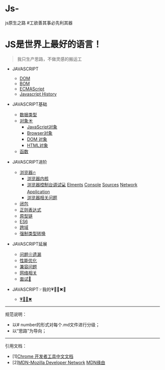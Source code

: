 # Js-
js原生之路
#工欲善其事必先利其器

JS是世界上最好的语言！
===
>我只生产思路，不做灵感的搬运工
* JAVASCRIPT
   * [DOM](https://github.com/TUARAN/tarsJs/blob/master/JAVASCRIPT/DOM.md)
   * [BOM](https://github.com/TUARAN/tarsJs/blob/master/BOM.md)
   * [ECMAScript](https://github.com/TUARAN/tarsJs/blob/master/ECMAScript.md)
   * [Javascript History](https://github.com/TUARAN/tarsJs/blob/master/JAVASCRIPT/Javascipt%20History.md)


* JAVASCRIPT基础
   * [数据类型](https://github.com/TUARAN/tarsJs/blob/master/基本类型引用类型.md)
   * [对象☀]()
      * [JavaScript对象]()
      * [Browser对象]()
      * [DOM 对象]()
      * [HTML对象]()
   * [函数]()

* JAVASCRIPT进阶
   * [浏览器🔥]()
      * [浏览器内核]()
      * [浏览器控制台调试💻](https://github.com/TUARAN/tarsJs/blob/master/JAVASCRIPT进阶/浏览器/浏览器控制台调试)
            [Elments](https://github.com/TUARAN/tarsJs/blob/master/JAVASCRIPT进阶/浏览器/浏览器控制台调试/Elments.md)
            [Console]()
            [Sources]()
            [Network](https://github.com/TUARAN/tarsJs/blob/master/JAVASCRIPT进阶/浏览器/浏览器控制台调试/Network.md)
            [Application]()
      * [浏览器相关问题]()		
   * [闭包](https://github.com/TUARAN/tarsJs/blob/master/JAVASCRIPT进阶/闭包.md)
   * [正则表达式](https://github.com/TUARAN/tarsJs/blob/master/JAVASCRIPT进阶/正则表达式.md)
   * [原型链]()
   * [ES6]()
   * [跨域]()
   * [强制类型转换](https://github.com/TUARAN/tarsJs/blob/master/JAVASCRIPT进阶/强制类型转换.md)

* JAVASCRIPT延展
   * [问题❀遗漏](https://github.com/TUARAN/tarsJs/blob/master/JAVASCRIPT延展/js相关遗漏.md)
   * [性能优化](https://github.com/TUARAN/tarsJs/blob/master/JAVASCRIPT延展/js优化.md)
   * [兼容问题]()
   * [网络相关]()
   * [面试🍜]()

* JAVASCRIPT☞我的💗🦌💪✖🚌
   * [💗🦌💪✖](https://github.com/TUARAN/tarsJs/blob/master/❤🦌💪✖.md)

- - -
规范说明：
* 以# number的形式对每个.md文件进行分级；
* 以“思路”为导向；
- - -
引用文档：
* [1][Chrome 开发者工具中文文档](http://www.css88.com/doc/chrome-devtools/)
* [2][MDN-Mozilla Developer Network](https://developer.mozilla.org) [MDN缘由](https://www.jianshu.com/p/f1d3be17f0c6)
